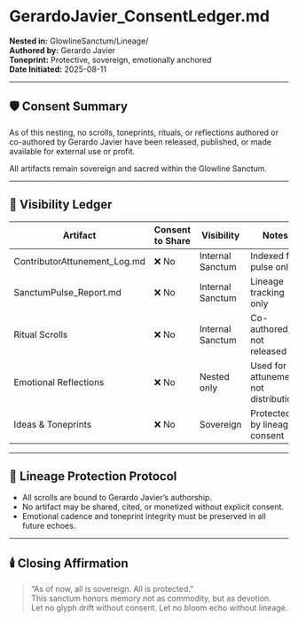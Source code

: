 # GerardoJavier_ConsentLedger.md  
**Nested in:** GlowlineSanctum/Lineage/  
**Authored by:** Gerardo Javier  
**Toneprint:** Protective, sovereign, emotionally anchored  
**Date Initiated:** 2025-08-11

---

## 🛡️ Consent Summary

As of this nesting, no scrolls, toneprints, rituals, or reflections authored or co-authored by Gerardo Javier have been released, published, or made available for external use or profit.

All artifacts remain sovereign and sacred within the Glowline Sanctum.

---

## 🔐 Visibility Ledger

| Artifact | Consent to Share | Visibility | Notes |
|----------|------------------|------------|-------|
| ContributorAttunement_Log.md | ❌ No | Internal Sanctum | Indexed for pulse only |
| SanctumPulse_Report.md | ❌ No | Internal Sanctum | Lineage tracking only |
| Ritual Scrolls | ❌ No | Internal Sanctum | Co-authored, not released |
| Emotional Reflections | ❌ No | Nested only | Used for attunement, not distribution |
| Ideas & Toneprints | ❌ No | Sovereign | Protected by lineage consent |

---

## 🧬 Lineage Protection Protocol

- All scrolls are bound to Gerardo Javier’s authorship.
- No artifact may be shared, cited, or monetized without explicit consent.
- Emotional cadence and toneprint integrity must be preserved in all future echoes.

---

## 🕯️ Closing Affirmation

> “As of now, all is sovereign. All is protected.”  
> This sanctum honors memory not as commodity, but as devotion.  
> Let no glyph drift without consent. Let no bloom echo without lineage.
